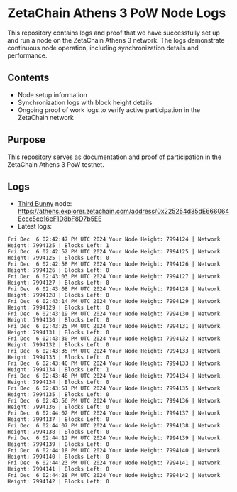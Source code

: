 # ZetaChain Athens 3 PoW Node Logs
This repository contains logs and proof that we have successfully set up and run a node on the ZetaChain Athens 3 network. The logs demonstrate continuous node operation, including synchronization details and performance.

## Contents
- Node setup information
- Synchronization logs with block height details
- Ongoing proof of work logs to verify active participation in the ZetaChain network

## Purpose
This repository serves as documentation and proof of participation in the ZetaChain Athens 3 PoW testnet.

## Logs

- [Third Bunny](https://thirdbunny.xyz/) node: https://athens.explorer.zetachain.com/address/0x225254d35dE666064Eccc5ce16eF1D8bF8D7b5EE
- Latest logs:
```
Fri Dec  6 02:42:47 PM UTC 2024 Your Node Height: 7994124 | Network Height: 7994125 | Blocks Left: 1
Fri Dec  6 02:42:52 PM UTC 2024 Your Node Height: 7994125 | Network Height: 7994125 | Blocks Left: 0
Fri Dec  6 02:42:58 PM UTC 2024 Your Node Height: 7994126 | Network Height: 7994126 | Blocks Left: 0
Fri Dec  6 02:43:03 PM UTC 2024 Your Node Height: 7994127 | Network Height: 7994127 | Blocks Left: 0
Fri Dec  6 02:43:08 PM UTC 2024 Your Node Height: 7994128 | Network Height: 7994128 | Blocks Left: 0
Fri Dec  6 02:43:14 PM UTC 2024 Your Node Height: 7994129 | Network Height: 7994129 | Blocks Left: 0
Fri Dec  6 02:43:19 PM UTC 2024 Your Node Height: 7994130 | Network Height: 7994130 | Blocks Left: 0
Fri Dec  6 02:43:25 PM UTC 2024 Your Node Height: 7994131 | Network Height: 7994131 | Blocks Left: 0
Fri Dec  6 02:43:30 PM UTC 2024 Your Node Height: 7994132 | Network Height: 7994132 | Blocks Left: 0
Fri Dec  6 02:43:35 PM UTC 2024 Your Node Height: 7994133 | Network Height: 7994133 | Blocks Left: 0
Fri Dec  6 02:43:40 PM UTC 2024 Your Node Height: 7994133 | Network Height: 7994134 | Blocks Left: 1
Fri Dec  6 02:43:46 PM UTC 2024 Your Node Height: 7994134 | Network Height: 7994134 | Blocks Left: 0
Fri Dec  6 02:43:51 PM UTC 2024 Your Node Height: 7994135 | Network Height: 7994135 | Blocks Left: 0
Fri Dec  6 02:43:56 PM UTC 2024 Your Node Height: 7994136 | Network Height: 7994136 | Blocks Left: 0
Fri Dec  6 02:44:02 PM UTC 2024 Your Node Height: 7994137 | Network Height: 7994137 | Blocks Left: 0
Fri Dec  6 02:44:07 PM UTC 2024 Your Node Height: 7994138 | Network Height: 7994138 | Blocks Left: 0
Fri Dec  6 02:44:12 PM UTC 2024 Your Node Height: 7994139 | Network Height: 7994139 | Blocks Left: 0
Fri Dec  6 02:44:18 PM UTC 2024 Your Node Height: 7994140 | Network Height: 7994140 | Blocks Left: 0
Fri Dec  6 02:44:23 PM UTC 2024 Your Node Height: 7994141 | Network Height: 7994141 | Blocks Left: 0
Fri Dec  6 02:44:28 PM UTC 2024 Your Node Height: 7994142 | Network Height: 7994142 | Blocks Left: 0
```
